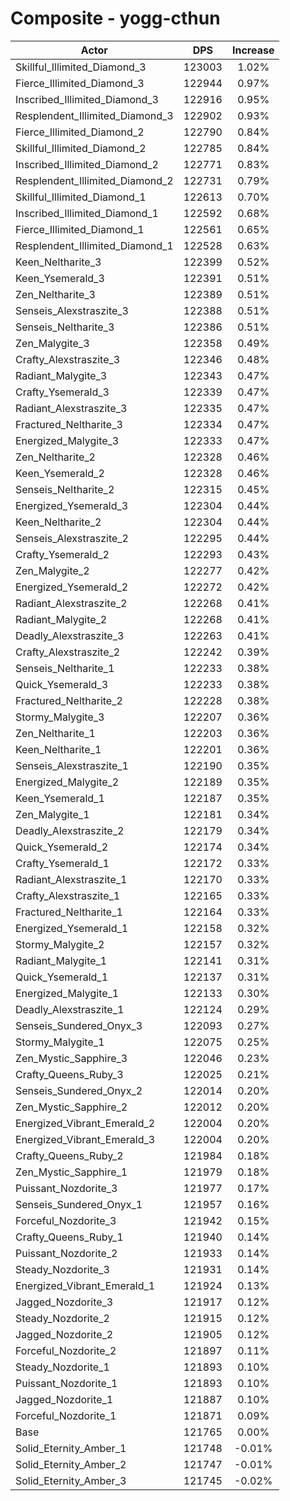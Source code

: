 # Composite - yogg-cthun
| Actor | DPS | Increase |
|---|:---:|:---:|
|Skillful_Illimited_Diamond_3|123003|1.02%|
|Fierce_Illimited_Diamond_3|122944|0.97%|
|Inscribed_Illimited_Diamond_3|122916|0.95%|
|Resplendent_Illimited_Diamond_3|122902|0.93%|
|Fierce_Illimited_Diamond_2|122790|0.84%|
|Skillful_Illimited_Diamond_2|122785|0.84%|
|Inscribed_Illimited_Diamond_2|122771|0.83%|
|Resplendent_Illimited_Diamond_2|122731|0.79%|
|Skillful_Illimited_Diamond_1|122613|0.70%|
|Inscribed_Illimited_Diamond_1|122592|0.68%|
|Fierce_Illimited_Diamond_1|122561|0.65%|
|Resplendent_Illimited_Diamond_1|122528|0.63%|
|Keen_Neltharite_3|122399|0.52%|
|Keen_Ysemerald_3|122391|0.51%|
|Zen_Neltharite_3|122389|0.51%|
|Senseis_Alexstraszite_3|122388|0.51%|
|Senseis_Neltharite_3|122386|0.51%|
|Zen_Malygite_3|122358|0.49%|
|Crafty_Alexstraszite_3|122346|0.48%|
|Radiant_Malygite_3|122343|0.47%|
|Crafty_Ysemerald_3|122339|0.47%|
|Radiant_Alexstraszite_3|122335|0.47%|
|Fractured_Neltharite_3|122334|0.47%|
|Energized_Malygite_3|122333|0.47%|
|Zen_Neltharite_2|122328|0.46%|
|Keen_Ysemerald_2|122328|0.46%|
|Senseis_Neltharite_2|122315|0.45%|
|Energized_Ysemerald_3|122304|0.44%|
|Keen_Neltharite_2|122304|0.44%|
|Senseis_Alexstraszite_2|122295|0.44%|
|Crafty_Ysemerald_2|122293|0.43%|
|Zen_Malygite_2|122277|0.42%|
|Energized_Ysemerald_2|122272|0.42%|
|Radiant_Alexstraszite_2|122268|0.41%|
|Radiant_Malygite_2|122268|0.41%|
|Deadly_Alexstraszite_3|122263|0.41%|
|Crafty_Alexstraszite_2|122242|0.39%|
|Senseis_Neltharite_1|122233|0.38%|
|Quick_Ysemerald_3|122233|0.38%|
|Fractured_Neltharite_2|122228|0.38%|
|Stormy_Malygite_3|122207|0.36%|
|Zen_Neltharite_1|122203|0.36%|
|Keen_Neltharite_1|122201|0.36%|
|Senseis_Alexstraszite_1|122190|0.35%|
|Energized_Malygite_2|122189|0.35%|
|Keen_Ysemerald_1|122187|0.35%|
|Zen_Malygite_1|122181|0.34%|
|Deadly_Alexstraszite_2|122179|0.34%|
|Quick_Ysemerald_2|122174|0.34%|
|Crafty_Ysemerald_1|122172|0.33%|
|Radiant_Alexstraszite_1|122170|0.33%|
|Crafty_Alexstraszite_1|122165|0.33%|
|Fractured_Neltharite_1|122164|0.33%|
|Energized_Ysemerald_1|122158|0.32%|
|Stormy_Malygite_2|122157|0.32%|
|Radiant_Malygite_1|122141|0.31%|
|Quick_Ysemerald_1|122137|0.31%|
|Energized_Malygite_1|122133|0.30%|
|Deadly_Alexstraszite_1|122124|0.29%|
|Senseis_Sundered_Onyx_3|122093|0.27%|
|Stormy_Malygite_1|122075|0.25%|
|Zen_Mystic_Sapphire_3|122046|0.23%|
|Crafty_Queens_Ruby_3|122025|0.21%|
|Senseis_Sundered_Onyx_2|122014|0.20%|
|Zen_Mystic_Sapphire_2|122012|0.20%|
|Energized_Vibrant_Emerald_2|122004|0.20%|
|Energized_Vibrant_Emerald_3|122004|0.20%|
|Crafty_Queens_Ruby_2|121984|0.18%|
|Zen_Mystic_Sapphire_1|121979|0.18%|
|Puissant_Nozdorite_3|121977|0.17%|
|Senseis_Sundered_Onyx_1|121957|0.16%|
|Forceful_Nozdorite_3|121942|0.15%|
|Crafty_Queens_Ruby_1|121940|0.14%|
|Puissant_Nozdorite_2|121933|0.14%|
|Steady_Nozdorite_3|121931|0.14%|
|Energized_Vibrant_Emerald_1|121924|0.13%|
|Jagged_Nozdorite_3|121917|0.12%|
|Steady_Nozdorite_2|121915|0.12%|
|Jagged_Nozdorite_2|121905|0.12%|
|Forceful_Nozdorite_2|121897|0.11%|
|Steady_Nozdorite_1|121893|0.10%|
|Puissant_Nozdorite_1|121893|0.10%|
|Jagged_Nozdorite_1|121887|0.10%|
|Forceful_Nozdorite_1|121871|0.09%|
|Base|121765|0.00%|
|Solid_Eternity_Amber_1|121748|-0.01%|
|Solid_Eternity_Amber_2|121747|-0.01%|
|Solid_Eternity_Amber_3|121745|-0.02%|
